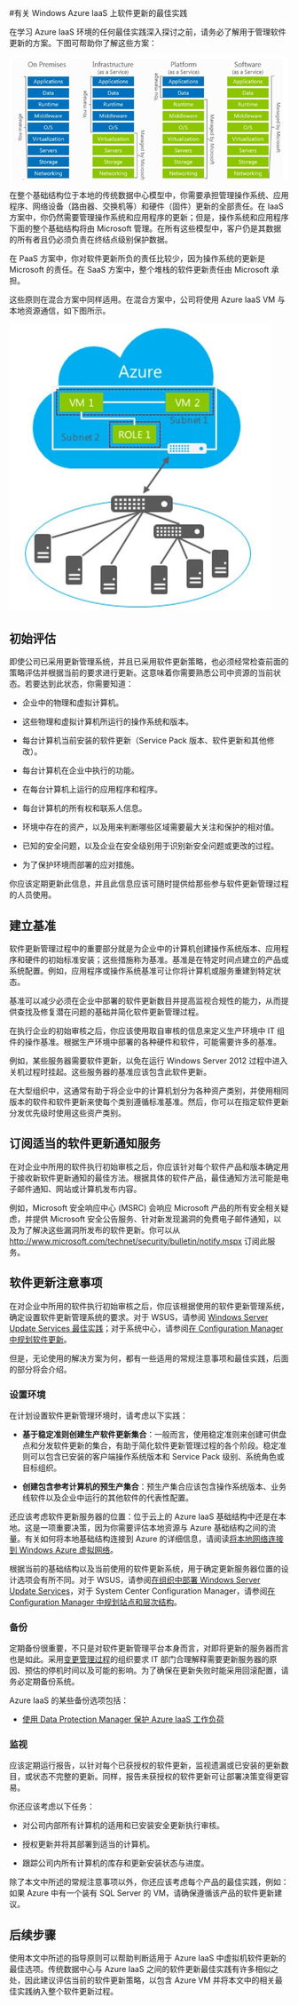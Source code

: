 <properties
   pageTitle="有关 Windows Azure IaaS 上软件更新的最佳实践 | Windows Azure"
   description="本文提供了有关 Windows Azure IaaS 环境中软件更新的最佳实践集合。本文面向每天要进行变更控制、软件更新和资产管理的 IT 专业人员和安全分析人员（包括负责其组织安全和合规性工作的人员）。"
   services="virtual-machines, cloud-services, storage"
   documentationCenter="na"
   authors="YuriD"
   manager="swadhwa"
   editor=""
   tags="azure-service-management,azure-resource-manager"/>

<tags
   ms.service="azure-security"
   ms.date="09/03/2015"
   wacn.date="12/17/2015"/>

#有关 Windows Azure IaaS 上软件更新的最佳实践

在学习 Azure IaaS 环境的任何最佳实践深入探讨之前，请务必了解用于管理软件更新的方案。下图可帮助你了解这些方案：

![云模型和责任](./media/azure-security-best-practices-software-updates-iaas/sec-cloudstack.png)

在整个基础结构位于本地的传统数据中心模型中，你需要承担管理操作系统、应用程序、网络设备（路由器、交换机等）和硬件（固件）更新的全部责任。在 IaaS 方案中，你仍然需要管理操作系统和应用程序的更新；但是，操作系统和应用程序下面的整个基础结构将由 Microsoft 管理。在所有这些模型中，客户仍是其数据的所有者且仍必须负责在终结点级别保护数据。

在 PaaS 方案中，你对软件更新所负的责任比较少，因为操作系统的更新是 Microsoft 的责任。在 SaaS 方案中，整个堆栈的软件更新责任由 Microsoft 承担。

这些原则在混合方案中同样适用。在混合方案中，公司将使用 Azure IaaS VM 与本地资源通信，如下图所示。

![使用 Windows Azure 的典型混合方案](./media/azure-security-best-practices-software-updates-iaas/sec-azconnectonpre.png)

## 初始评估

即使公司已采用更新管理系统，并且已采用软件更新策略，也必须经常检查前面的策略评估并根据当前的要求进行更新。这意味着你需要熟悉公司中资源的当前状态。若要达到此状态，你需要知道：

-   企业中的物理和虚拟计算机。

-   这些物理和虚拟计算机所运行的操作系统和版本。

-   每台计算机当前安装的软件更新（Service Pack 版本、软件更新和其他修改）。

-   每台计算机在企业中执行的功能。

-   在每台计算机上运行的应用程序和程序。

-   每台计算机的所有权和联系人信息。

-   环境中存在的资产，以及用来判断哪些区域需要最大关注和保护的相对值。

-   已知的安全问题，以及企业在安全级别用于识别新安全问题或更改的过程。

-   为了保护环境而部署的应对措施。

你应该定期更新此信息，并且此信息应该可随时提供给那些参与软件更新管理过程的人员使用。

## 建立基准

软件更新管理过程中的重要部分就是为企业中的计算机创建操作系统版本、应用程序和硬件的初始标准安装；这些措施称为基准。基准是在特定时间点建立的产品或系统配置。例如，应用程序或操作系统基准可让你将计算机或服务重建到特定状态。

基准可以减少必须在企业中部署的软件更新数目并提高监视合规性的能力，从而提供查找及修复潜在问题的基础并简化软件更新管理过程。

在执行企业的初始审核之后，你应该使用取自审核的信息来定义生产环境中 IT 组件的操作基准。根据生产环境中部署的各种硬件和软件，可能需要许多的基准。

例如，某些服务器需要软件更新，以免在运行 Windows Server 2012 过程中进入关机过程时挂起。这些服务器的基准应该包含此软件更新。

在大型组织中，这通常有助于将企业中的计算机划分为各种资产类别，并使用相同版本的软件和软件更新来使每个类别遵循标准基准。然后，你可以在指定软件更新分发优先级时使用这些资产类别。

## 订阅适当的软件更新通知服务

在对企业中所用的软件执行初始审核之后，你应该针对每个软件产品和版本确定用于接收新软件更新通知的最佳方法。根据具体的软件产品，最佳通知方法可能是电子邮件通知、网站或计算机发布内容。

例如，Microsoft 安全响应中心 (MSRC) 会响应 Microsoft 产品的所有安全相关疑虑，并提供 Microsoft 安全公告服务、针对新发现漏洞的免费电子邮件通知，以及为了解决这些漏洞所发布的软件更新。你可以从 http://www.microsoft.com/technet/security/bulletin/notify.mspx 订阅此服务。

## 软件更新注意事项

在对企业中所用的软件执行初始审核之后，你应该根据使用的软件更新管理系统，确定设置软件更新管理系统的要求。对于 WSUS，请参阅 [Windows Server Update Services 最佳实践](https://technet.microsoft.com/zh-CN/library/Cc708536)；对于系统中心，请参阅[在 Configuration Manager 中规划软件更新](https://technet.microsoft.com/zh-CN/library/gg712696)。

但是，无论使用的解决方案为何，都有一些适用的常规注意事项和最佳实践，后面的部分将会介绍。

### 设置环境

在计划设置软件更新管理环境时，请考虑以下实践：

-   **基于稳定准则创建生产软件更新集合**：一般而言，使用稳定准则来创建可供盘点和分发软件更新的集合，有助于简化软件更新管理过程的各个阶段。稳定准则可以包含已安装的客户端操作系统版本和 Service Pack 级别、系统角色或目标组织。

-   **创建包含参考计算机的预生产集合**：预生产集合应该包含操作系统版本、业务线软件以及企业中运行的其他软件的代表性配置。

还应该考虑软件更新服务器的位置：位于云上的 Azure IaaS 基础结构中还是在本地。这是一项重要决策，因为你需要评估本地资源与 Azure 基础结构之间的流量。有关如何将本地基础结构连接到 Azure 的详细信息，请阅读[将本地网络连接到 Windows Azure 虚拟网络](https://technet.microsoft.com/zh-CN/library/Dn786406.aspx)。

根据当前的基础结构以及当前使用的软件更新系统，用于确定更新服务器位置的设计选项会有所不同。对于 WSUS，请参阅[在组织中部署 Windows Server Update Services](https://technet.microsoft.com/zh-CN/library/hh852340.aspx)，对于 System Center Configuration Manager，请参阅[在 Configuration Manager 中规划站点和层次结构](https://technet.microsoft.com/zh-CN/library/Gg712681.aspx)。

### 备份

定期备份很重要，不只是对软件更新管理平台本身而言，对即将更新的服务器而言也是如此。采用[变更管理过程](https://technet.microsoft.com/zh-CN/library/cc543216.aspx)的组织要求 IT 部门合理解释需要更新服务器的原因、预估的停机时间以及可能的影响。为了确保在更新失败时能采用回滚配置，请务必定期备份系统。

Azure IaaS 的某些备份选项包括：

-   [使用 Data Protection Manager 保护 Azure IaaS 工作负荷](https://azure.microsoft.com/blog/2014/09/08/azure-iaas-workload-protection-using-data-protection-manager/)

### 监视

应该定期运行报告，以针对每个已获授权的软件更新，监视遗漏或已安装的更新数目，或状态不完整的更新。同样，报告未获授权的软件更新可让部署决策变得更容易。

你还应该考虑以下任务：

-   对公司内部所有计算机的适用和已安装安全更新执行审核。

-   授权更新并将其部署到适当的计算机。

-   跟踪公司内所有计算机的库存和更新安装状态与进度。

除了本文中所述的常规注意事项以外，你还应该考虑每个产品的最佳实践，例如：如果 Azure 中有一个装有 SQL Server 的 VM，请确保遵循该产品的软件更新建议。

## 后续步骤

使用本文中所述的指导原则可以帮助判断适用于 Azure IaaS 中虚拟机软件更新的最佳选项。传统数据中心与 Azure IaaS 之间的软件更新最佳实践有许多相似之处，因此建议评估当前的软件更新策略，以包含 Azure VM 并将本文中的相关最佳实践纳入整个软件更新过程。

<!---HONumber=Mooncake_1207_2015-->